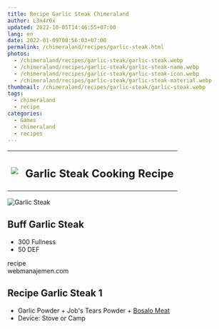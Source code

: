```yaml
---
title: Recipe Garlic Steak Chimeraland
author: L3n4r0x
updated: 2022-10-05T14:46:55+07:00
lang: en
date: 2022-01-09T00:56:03+07:00
permalink: /chimeraland/recipes/garlic-steak.html
photos:
  - /chimeraland/recipes/garlic-steak/garlic-steak.webp
  - /chimeraland/recipes/garlic-steak/garlic-steak-name.webp
  - /chimeraland/recipes/garlic-steak/garlic-steak-icon.webp
  - /chimeraland/recipes/garlic-steak/garlic-steak-material.webp
thumbnail: /chimeraland/recipes/garlic-steak/garlic-steak.webp
tags:
  - chimeraland
  - recipe
categories:
  - Games
  - chimeraland
  - recipes
---
```


<section id="bootstrap-wrapper">
  <link
    rel="stylesheet"
    href="https://rawcdn.githack.com/dimaslanjaka/Web-Manajemen/870a349/css/bootstrap-5-3-0-alpha3-wrapper.css"
  />
  <div class="row mb-2">
    <div class="col-md-12 mb-2">
      <table class="table" id="post-info">
        <tbody>
          <tr>
            <td>
              <img
                class="d-inline-block me-2"
                src="/chimeraland/recipes/garlic-steak/garlic-steak-icon.webp"
                width="auto"
                height="auto"
              />
            </td>
            <td><h1 class="fs-5">Garlic Steak Cooking Recipe</h1></td>
          </tr>
        </tbody>
      </table>
    </div>
  </div>
  <div class="card mb-2 bg-dark text-light">
    <div class="row g-0">
      <div class="col-sm-4 position-relative mb-2">
        <img
          src="/chimeraland/recipes/garlic-steak/garlic-steak-material.webp"
          class="card-img fit-cover w-100 h-100"
          alt="Garlic Steak"
          data-fancybox="true"
        />
      </div>
      <div class="col-sm-8 mb-2">
        <div class="card-body">
          <h2 class="card-title fs-5">Buff Garlic Steak</h2>
          <div class="card-text">
            <ul>
              <li>300 Fullness</li>
              <li>50 DEF</li>
            </ul>
          </div>
          <span class="badge rounded-pill">recipe</span>
        </div>
        <div class="card-footer text-end text-muted">webmanajemen.com</div>
      </div>
    </div>
  </div>
  <div class="row mb-2">
    <div class="col-12 col-lg-6 recipe-item mb-2">
      <div class="card bg-dark text-light">
        <div class="card-body">
          <h2 class="card-title fs-5">Recipe Garlic Steak 1</h2>
          <div class="card-text">
            <ul>
              <li>
                Garlic Powder<span> + </span>Job&#x27;s Tears Powder<span>
                  + </span
                ><a
                  class="text-decoration-none text-primary"
                  href="/chimeraland/materials/bosalo-meat.html"
                  >Bosalo Meat</a
                >
              </li>
              <li>Device: Stove or Camp</li>
            </ul>
          </div>
        </div>
      </div>
    </div>
  </div>
</section>